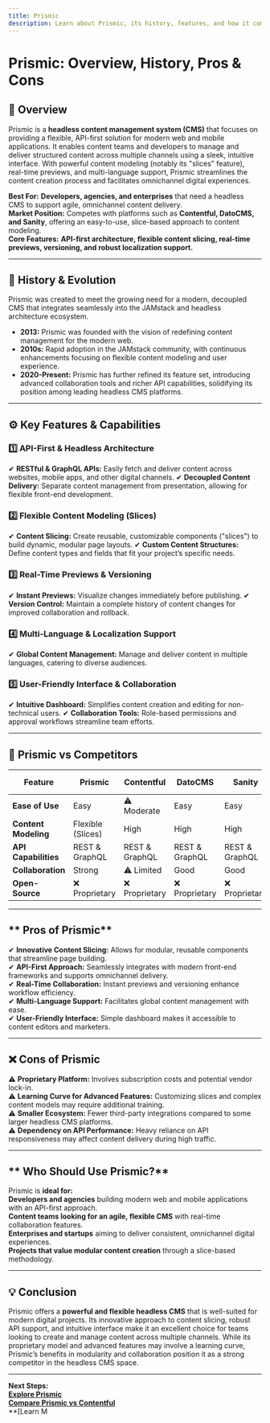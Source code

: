 ```yaml
---
title: Prismic
description: Learn about Prismic, its history, features, and how it compares to other headless CMS platforms.
---
```


# **Prismic: Overview, History, Pros & Cons**

## **📌 Overview**  
Prismic is a **headless content management system (CMS)** that focuses on providing a flexible, API-first solution for modern web and mobile applications. It enables content teams and developers to manage and deliver structured content across multiple channels using a sleek, intuitive interface. With powerful content modeling (notably its "slices" feature), real-time previews, and multi-language support, Prismic streamlines the content creation process and facilitates omnichannel digital experiences.

 **Best For:** **Developers, agencies, and enterprises** that need a headless CMS to support agile, omnichannel content delivery.  
 **Market Position:** Competes with platforms such as **Contentful, DatoCMS, and Sanity**, offering an easy-to-use, slice-based approach to content modeling.  
 **Core Features:** **API-first architecture, flexible content slicing, real-time previews, versioning, and robust localization support.**

---

## **📜 History & Evolution**  
Prismic was created to meet the growing need for a modern, decoupled CMS that integrates seamlessly into the JAMstack and headless architecture ecosystem.

- **2013:** Prismic was founded with the vision of redefining content management for the modern web.
- **2010s:** Rapid adoption in the JAMstack community, with continuous enhancements focusing on flexible content modeling and user experience.
- **2020-Present:** Prismic has further refined its feature set, introducing advanced collaboration tools and richer API capabilities, solidifying its position among leading headless CMS platforms.

---

## **⚙️ Key Features & Capabilities**

### **1️⃣ API-First & Headless Architecture**
✔ **RESTful & GraphQL APIs:** Easily fetch and deliver content across websites, mobile apps, and other digital channels.
✔ **Decoupled Content Delivery:** Separate content management from presentation, allowing for flexible front-end development.

### **2️⃣ Flexible Content Modeling (Slices)**
✔ **Content Slicing:** Create reusable, customizable components ("slices") to build dynamic, modular page layouts.
✔ **Custom Content Structures:** Define content types and fields that fit your project’s specific needs.

### **3️⃣ Real-Time Previews & Versioning**
✔ **Instant Previews:** Visualize changes immediately before publishing.
✔ **Version Control:** Maintain a complete history of content changes for improved collaboration and rollback.

### **4️⃣ Multi-Language & Localization Support**
✔ **Global Content Management:** Manage and deliver content in multiple languages, catering to diverse audiences.

### **5️⃣ User-Friendly Interface & Collaboration**
✔ **Intuitive Dashboard:** Simplifies content creation and editing for non-technical users.
✔ **Collaboration Tools:** Role-based permissions and approval workflows streamline team efforts.

---

## **🔄 Prismic vs Competitors**

| Feature                   | Prismic          | Contentful      | DatoCMS         | Sanity          | Netlify CMS    |
|---------------------------|------------------|-----------------|-----------------|-----------------|----------------|
| **Ease of Use**           |  Easy          | ⚠ Moderate     |  Easy         |  Easy         |  Easy        |
| **Content Modeling**      |  Flexible (Slices) |  High    |  High         |  High         | ⚠ Git-Based   |
| **API Capabilities**      |  REST & GraphQL|  REST & GraphQL|  REST & GraphQL|  REST & GraphQL|  REST & GraphQL|
| **Collaboration**         |  Strong        | ⚠ Limited      |  Good         |  Good         | ⚠ Basic       |
| **Open-Source**           | ❌ Proprietary   | ❌ Proprietary  | ❌ Proprietary  | ❌ Proprietary  |  Yes         |

---

## ** Pros of Prismic**  
✔ **Innovative Content Slicing:** Allows for modular, reusable components that streamline page building.  
✔ **API-First Approach:** Seamlessly integrates with modern front-end frameworks and supports omnichannel delivery.  
✔ **Real-Time Collaboration:** Instant previews and versioning enhance workflow efficiency.  
✔ **Multi-Language Support:** Facilitates global content management with ease.  
✔ **User-Friendly Interface:** Simple dashboard makes it accessible to content editors and marketers.

---

## **❌ Cons of Prismic**  
⚠ **Proprietary Platform:** Involves subscription costs and potential vendor lock-in.  
⚠ **Learning Curve for Advanced Features:** Customizing slices and complex content models may require additional training.  
⚠ **Smaller Ecosystem:** Fewer third-party integrations compared to some larger headless CMS platforms.  
⚠ **Dependency on API Performance:** Heavy reliance on API responsiveness may affect content delivery during high traffic.

---

## ** Who Should Use Prismic?**  
Prismic is **ideal for:**  
 **Developers and agencies** building modern web and mobile applications with an API-first approach.  
 **Content teams looking for an agile, flexible CMS** with real-time collaboration features.  
 **Enterprises and startups** aiming to deliver consistent, omnichannel digital experiences.  
 **Projects that value modular content creation** through a slice-based methodology.

---

## **💡 Conclusion**  
Prismic offers a **powerful and flexible headless CMS** that is well-suited for modern digital projects. Its innovative approach to content slicing, robust API support, and intuitive interface make it an excellent choice for teams looking to create and manage content across multiple channels. While its proprietary model and advanced features may involve a learning curve, Prismic’s benefits in modularity and collaboration position it as a strong competitor in the headless CMS space.

---

 **Next Steps:**  
 **[Explore Prismic](https://prismic.io/)**  
 **[Compare Prismic vs Contentful](#)**  
 **[Learn M
